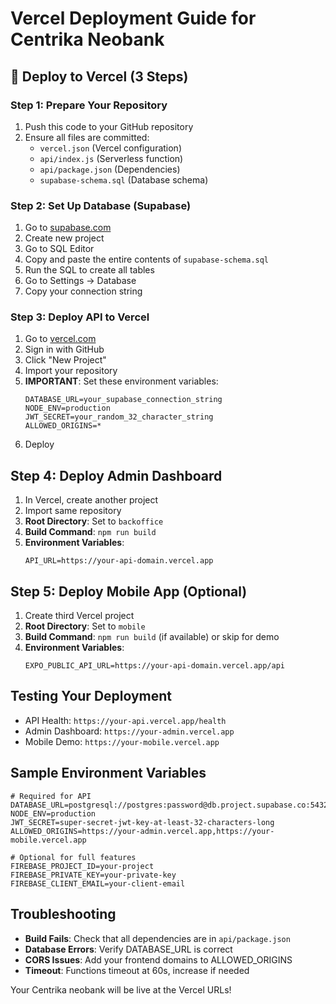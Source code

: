 # Vercel Deployment Guide for Centrika Neobank

## 🚀 Deploy to Vercel (3 Steps)

### Step 1: Prepare Your Repository
1. Push this code to your GitHub repository
2. Ensure all files are committed:
   - `vercel.json` (Vercel configuration)
   - `api/index.js` (Serverless function)
   - `api/package.json` (Dependencies)
   - `supabase-schema.sql` (Database schema)

### Step 2: Set Up Database (Supabase)
1. Go to [supabase.com](https://supabase.com)
2. Create new project
3. Go to SQL Editor
4. Copy and paste the entire contents of `supabase-schema.sql`
5. Run the SQL to create all tables
6. Go to Settings → Database
7. Copy your connection string

### Step 3: Deploy API to Vercel
1. Go to [vercel.com](https://vercel.com)
2. Sign in with GitHub
3. Click "New Project"
4. Import your repository
5. **IMPORTANT**: Set these environment variables:
   ```
   DATABASE_URL=your_supabase_connection_string
   NODE_ENV=production
   JWT_SECRET=your_random_32_character_string
   ALLOWED_ORIGINS=*
   ```
6. Deploy

## Step 4: Deploy Admin Dashboard
1. In Vercel, create another project
2. Import same repository
3. **Root Directory**: Set to `backoffice`
4. **Build Command**: `npm run build`
5. **Environment Variables**:
   ```
   API_URL=https://your-api-domain.vercel.app
   ```

## Step 5: Deploy Mobile App (Optional)
1. Create third Vercel project
2. **Root Directory**: Set to `mobile`
3. **Build Command**: `npm run build` (if available) or skip for demo
4. **Environment Variables**:
   ```
   EXPO_PUBLIC_API_URL=https://your-api-domain.vercel.app/api
   ```

## Testing Your Deployment
- API Health: `https://your-api.vercel.app/health`
- Admin Dashboard: `https://your-admin.vercel.app`
- Mobile Demo: `https://your-mobile.vercel.app`

## Sample Environment Variables
```env
# Required for API
DATABASE_URL=postgresql://postgres:password@db.project.supabase.co:5432/postgres
NODE_ENV=production
JWT_SECRET=super-secret-jwt-key-at-least-32-characters-long
ALLOWED_ORIGINS=https://your-admin.vercel.app,https://your-mobile.vercel.app

# Optional for full features
FIREBASE_PROJECT_ID=your-project
FIREBASE_PRIVATE_KEY=your-private-key
FIREBASE_CLIENT_EMAIL=your-client-email
```

## Troubleshooting
- **Build Fails**: Check that all dependencies are in `api/package.json`
- **Database Errors**: Verify DATABASE_URL is correct
- **CORS Issues**: Add your frontend domains to ALLOWED_ORIGINS
- **Timeout**: Functions timeout at 60s, increase if needed

Your Centrika neobank will be live at the Vercel URLs!